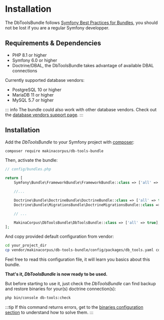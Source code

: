 # Installation

The DbToolsBundle follows [Symfony Best Practices for Bundles](https://symfony.com/doc/current/bundles/best_practices.html),
you should not be lost if you are a regular Symfony developper.

## Requirements & Dependencies

- PHP 8.1 or higher
- Symfony 6.0 or higher
- Doctrine/DBAL, the DbToolsBundle takes advantage of available DBAL connections

Currently supported database vendors:

- PostgreSQL 10 or higher
- MariaDB 11 or higher
- MySQL 5.7 or higher

::: info
The bundle could also work with other database vendors. Check out the [database vendors support page](../database-vendors).
:::

## Installation

Add the *DbToolsBundle* to your Symfony project with [composer](https://getcomposer.org):

```sh
composer require makinacorpus/db-tools-bundle
```

Then, activate the bundle:

```php
// config/bundles.php

return [
    Symfony\Bundle\FrameworkBundle\FrameworkBundle::class => ['all' => true],

    //...

    Doctrine\Bundle\DoctrineBundle\DoctrineBundle::class => ['all' => true],
    Doctrine\Bundle\MigrationsBundle\DoctrineMigrationsBundle::class => ['all' => true],

    // ...

    MakinaCorpus\DbToolsBundle\DbToolsBundle::class => ['all' => true], // [!code ++]
];
```

And copy provided default configuration from vendor:

```sh
cd your_project_dir
cp vendor/makinacorpus/db-tools-bundle/config/packages/db_tools.yaml config/packages/.
```

Feel free to read this configuration file, it will learn you basics about this bundle.

**That's it, *DbToolsBundle* is now ready to be used.**

But before starting to use it, just check the *DbToolsBundle* can find backup and restore binaries for
your(s) doctrine connection(s):

```sh
php bin/console db-tools:check
```

:::tip
If this command returns errors, get to the [binaries configuration section](../configuration#binaries)
to understand how to solve them.
:::
